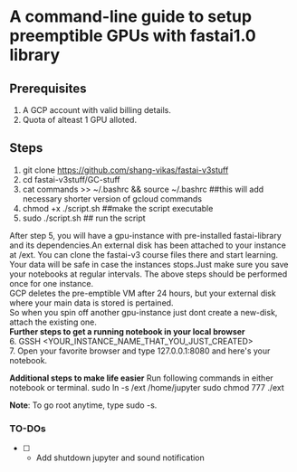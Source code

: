 # A command-line guide to setup preemptible GPUs with fastai1.0 library

## Prerequisites
1. A GCP account with valid billing details.
2. Quota of alteast 1 GPU alloted.

## Steps
1. git clone https://github.com/shang-vikas/fastai-v3stuff
2. cd fastai-v3stuff/GC-stuff
3. cat commands >> ~/.bashrc && source ~/.bashrc ##this will add necessary shorter version of gcloud commands
4. chmod +x ./script.sh  ##make the script executable
5. sudo ./script.sh  ## run the script

After step 5, you will have a gpu-instance with pre-installed fastai-library and its dependencies.An external disk has been attached to your instance at /ext.
You can clone the fastai-v3 course files there and start learning. Your data will be safe in case the instances stops.Just make sure you save your notebooks at regular intervals.
 The above steps should be performed once for one instance.<br>
 GCP deletes the pre-emptible VM after 24 hours, but your external disk where your main data is stored is pertained.<br>
So when you spin off another gpu-instance just dont create a new-disk, attach the existing one.<br>
**Further steps to get a running notebook in your local browser** <br>
6. GSSH <YOUR_INSTANCE_NAME_THAT_YOU_JUST_CREATED> <br>
7. Open your favorite browser and type 127.0.0.1:8080 and here's your notebook. <br>

**Additional steps to make life easier**
Run following commands in either notebook or terminal.
sudo ln -s /ext /home/jupyter
sudo chmod 777 ./ext

**Note**: To go root anytime, type sudo -s.

### TO-DOs
- [ ] - Add shutdown jupyter and sound notification
